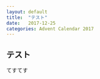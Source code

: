 ```yaml
---
layout: default
title:  "テスト"
date:   2017-12-25
categories: Advent Calendar 2017
---
```


## テスト
てすてす
